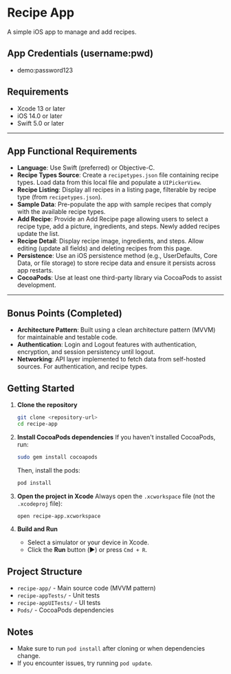 # Recipe App

A simple iOS app to manage and add recipes.

## App Credentials (username:pwd)
- demo:password123

## Requirements
- Xcode 13 or later
- iOS 14.0 or later
- Swift 5.0 or later

---

## App Functional Requirements

- **Language**: Use Swift (preferred) or Objective-C.
- **Recipe Types Source**: Create a `recipetypes.json` file containing recipe types. Load data from this local file and populate a `UIPickerView`.
- **Recipe Listing**: Display all recipes in a listing page, filterable by recipe type (from `recipetypes.json`).
- **Sample Data**: Pre-populate the app with sample recipes that comply with the available recipe types.
- **Add Recipe**: Provide an Add Recipe page allowing users to select a recipe type, add a picture, ingredients, and steps. Newly added recipes update the list.
- **Recipe Detail**: Display recipe image, ingredients, and steps. Allow editing (update all fields) and deleting recipes from this page.
- **Persistence**: Use an iOS persistence method (e.g., UserDefaults, Core Data, or file storage) to store recipe data and ensure it persists across app restarts.
- **CocoaPods**: Use at least one third-party library via CocoaPods to assist development.

---

## Bonus Points (Completed)

- **Architecture Pattern**: Built using a clean architecture pattern (MVVM) for maintainable and testable code.
- **Authentication**: Login and Logout features with authentication, encryption, and session persistency until logout.
- **Networking**: API layer implemented to fetch data from self-hosted sources. For authentication, and recipe types.


## Getting Started

1. **Clone the repository**
   ```sh
   git clone <repository-url>
   cd recipe-app
   ```

2. **Install CocoaPods dependencies**
   If you haven't installed CocoaPods, run:
   ```sh
   sudo gem install cocoapods
   ```
   Then, install the pods:
   ```sh
   pod install
   ```

3. **Open the project in Xcode**
   Always open the `.xcworkspace` file (not the `.xcodeproj` file):
   ```sh
   open recipe-app.xcworkspace
   ```

4. **Build and Run**
   - Select a simulator or your device in Xcode.
   - Click the **Run** button (▶️) or press `Cmd + R`.

## Project Structure
- `recipe-app/` - Main source code (MVVM pattern)
- `recipe-appTests/` - Unit tests
- `recipe-appUITests/` - UI tests
- `Pods/` - CocoaPods dependencies

## Notes
- Make sure to run `pod install` after cloning or when dependencies change.
- If you encounter issues, try running `pod update`.

